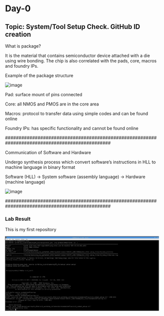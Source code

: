 # Day-0

## Topic: System/Tool Setup Check. GitHub ID creation

What is package?

It is the material that contains semiconductor device attached with a die using wire bonding. The chip is also correlated with the pads, core, macros and foundry IPs.

Example of the package structure

![image](https://user-images.githubusercontent.com/118953917/203911782-55c10619-7900-404e-9775-ef5f0ba97625.png)

Pad: surface mount of pins connected

Core: all NMOS and PMOS are in the core area

Macros: protocol to transfer data using simple codes and can be found online

Foundry IPs: has specific functionality and cannot be found online

###############################################################################################

Communication of Software and Hardware

Undergo synthesis process which convert software’s instructions in HLL to machine language in binary format

Software (HLL) -> System software (assembly language) -> Hardware (machine language)

![image](https://user-images.githubusercontent.com/118953917/203914970-87aa56d5-4e03-408d-8745-709810468620.png)

###############################################################################################

### Lab Result

This is my first repository

![](day0lab.JPG)

